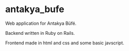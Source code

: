 # antakya_bufe

Web application for Antakya Büfé.

Backend written in Ruby on Rails.

Frontend made in html and css and some basic javscript.

